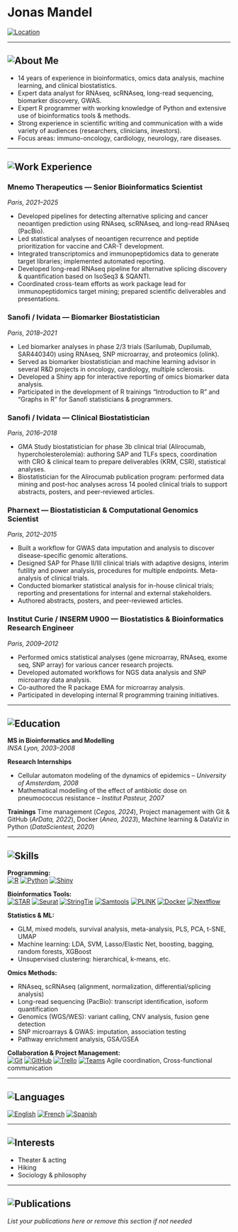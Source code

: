 
# Jonas Mandel

[![Location](https://img.shields.io/badge/Location-Paris,%20France-blue?logo=homeadvisor&logoColor=white)](https://goo.gl/maps/6TzjX6dN6p72)

---

## ![About Me](https://img.shields.io/badge/-About%20Me-informational?style=flat-square&logo=about-dot-me&logoColor=white)

- 14 years of experience in bioinformatics, omics data analysis, machine learning, and clinical biostatistics.
- Expert data analyst for RNAseq, scRNAseq, long-read sequencing, biomarker discovery, GWAS.
- Expert R programmer with working knowledge of Python and extensive use of bioinformatics tools & methods.
- Strong experience in scientific writing and communication with a wide variety of audiences (researchers, clinicians, investors).
- Focus areas: immuno-oncology, cardiology, neurology, rare diseases.

---

## ![Work Experience](https://img.shields.io/badge/-Work%20Experience-success?style=flat-square&logo=briefcase&logoColor=white)

### Mnemo Therapeutics — Senior Bioinformatics Scientist  
_Paris, 2021–2025_
- Developed pipelines for detecting alternative splicing and cancer neoantigen prediction using RNAseq, scRNAseq, and long-read RNAseq (PacBio).
- Led statistical analyses of neoantigen recurrence and peptide prioritization for vaccine and CAR-T development.
- Integrated transcriptomics and immunopeptidomics data to generate target libraries; implemented automated reporting.
- Developed long-read RNAseq pipeline for alternative splicing discovery & quantification based on IsoSeq3 & SQANTI.
- Coordinated cross-team efforts as work package lead for immunopeptidomics target mining; prepared scientific deliverables and presentations.

### Sanofi / Ividata — Biomarker Biostatistician  
_Paris, 2018–2021_
- Led biomarker analyses in phase 2/3 trials (Sarilumab, Dupilumab, SAR440340) using RNAseq, SNP microarray, and proteomics (olink).
- Served as biomarker biostatistician and machine learning advisor in several R&D projects in oncology, cardiology, multiple sclerosis.
- Developed a Shiny app for interactive reporting of omics biomarker data analysis.
- Participated in the development of R trainings “Introduction to R” and “Graphs in R” for Sanofi statisticians & programmers.

### Sanofi / Ividata — Clinical Biostatistician  
_Paris, 2016–2018_
- GMA Study biostatistician for phase 3b clinical trial (Alirocumab, hypercholesterolemia): authoring SAP and TLFs specs, coordination with CRO & clinical team to prepare deliverables (KRM, CSR), statistical analyses.
- Biostatistician for the Alirocumab publication program: performed data mining and post-hoc analyses across 14 pooled clinical trials to support abstracts, posters, and peer-reviewed articles.

### Pharnext — Biostatistician & Computational Genomics Scientist  
_Paris, 2012–2015_
- Built a workflow for GWAS data imputation and analysis to discover disease-specific genomic alterations.
- Designed SAP for Phase II/III clinical trials with adaptive designs, interim futility and power analysis, procedures for multiple endpoints. Meta-analysis of clinical trials.
- Conducted biomarker statistical analysis for in-house clinical trials; reporting and presentations for internal and external stakeholders.
- Authored abstracts, posters, and peer-reviewed articles.

### Institut Curie / INSERM U900 — Biostatistics & Bioinformatics Research Engineer  
_Paris, 2009–2012_
- Performed omics statistical analyses (gene microarray, RNAseq, exome seq, SNP array) for various cancer research projects.
- Developed automated workflows for NGS data analysis and SNP microarray data analysis.
- Co-authored the R package EMA for microarray analysis.
- Participated in developing internal R programming training initiatives.

---

## ![Education](https://img.shields.io/badge/-Education-yellow?style=flat-square&logo=graduation-cap&logoColor=white)

**MS in Bioinformatics and Modelling**  
_INSA Lyon, 2003–2008_

**Research Internships**
- Cellular automaton modeling of the dynamics of epidemics – _University of Amsterdam, 2008_
- Mathematical modelling of the effect of antibiotic dose on pneumococcus resistance – _Institut Pasteur, 2007_

**Trainings**
Time management (_Cegos, 2024_), Project management with Git & GitHub (_ArData, 2022_), Docker (_Aneo, 2023_), Machine learning & DataViz in Python (_DataScientest, 2020_)

---

## ![Skills](https://img.shields.io/badge/-Skills-blueviolet?style=flat-square&logo=code&logoColor=white)

**Programming:**  
[![R](https://img.shields.io/badge/R-276DC3?logo=r&logoColor=white)](#)
[![Python](https://img.shields.io/badge/Python-3776AB?logo=python&logoColor=white)](#)
[![Shiny](https://img.shields.io/badge/Shiny-009688?logo=rstudio&logoColor=white)](#)

**Bioinformatics Tools:**  
[![STAR](https://img.shields.io/badge/STAR-gray?logo=data&logoColor=white)](#)
[![Seurat](https://img.shields.io/badge/Seurat-gray?logo=data&logoColor=white)](#)
[![StringTie](https://img.shields.io/badge/StringTie-gray?logo=data&logoColor=white)](#)
[![Samtools](https://img.shields.io/badge/Samtools-gray?logo=data&logoColor=white)](#)
[![PLINK](https://img.shields.io/badge/PLINK-gray?logo=data&logoColor=white)](#)
[![Docker](https://img.shields.io/badge/Docker-2496ED?logo=docker&logoColor=white)](#)
[![Nextflow](https://img.shields.io/badge/Nextflow-16A085?logo=nextflow&logoColor=white)](#)

**Statistics & ML:**  
- GLM, mixed models, survival analysis, meta-analysis, PLS, PCA, t-SNE, UMAP
- Machine learning: LDA, SVM, Lasso/Elastic Net, boosting, bagging, random forests, XGBoost
- Unsupervised clustering: hierarchical, k-means, etc.

**Omics Methods:**  
- RNAseq, scRNAseq (alignment, normalization, differential/splicing analysis)
- Long-read sequencing (PacBio): transcript identification, isoform quantification
- Genomics (WGS/WES): variant calling, CNV analysis, fusion gene detection
- SNP microarrays & GWAS: imputation, association testing
- Pathway enrichment analysis, GSA/GSEA

**Collaboration & Project Management:**  
[![Git](https://img.shields.io/badge/Git-F05032?logo=git&logoColor=white)](#)
[![GitHub](https://img.shields.io/badge/GitHub-181717?logo=github&logoColor=white)](#)
[![Trello](https://img.shields.io/badge/Trello-0052CC?logo=trello&logoColor=white)](#)
[![Teams](https://img.shields.io/badge/Teams-6264A7?logo=microsoft-teams&logoColor=white)](#)
Agile coordination, Cross-functional communication

---

## ![Languages](https://img.shields.io/badge/-Languages-orange?style=flat-square&logo=language&logoColor=white)

[![English](https://img.shields.io/badge/English-fluent-blue)](#)
[![French](https://img.shields.io/badge/French-native-blue)](#)
[![Spanish](https://img.shields.io/badge/Spanish-good-blue)](#)

---

## ![Interests](https://img.shields.io/badge/-Interests-lightgrey?style=flat-square&logo=sparkles&logoColor=white)

- Theater & acting
- Hiking
- Sociology & philosophy

---

## ![Publications](https://img.shields.io/badge/-Publications-lightgrey?style=flat-square&logo=book&logoColor=white)

_List your publications here or remove this section if not needed_
